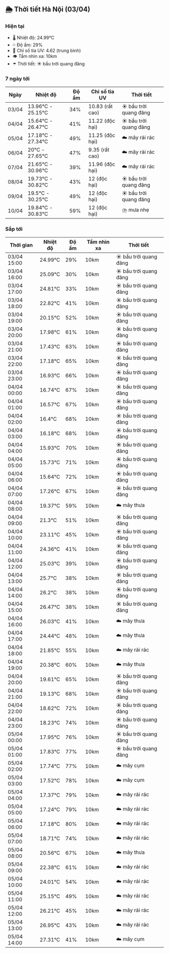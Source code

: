## 🌦️ Thời tiết Hà Nội (03/04)

### Hiện tại

- 🌡️ Nhiệt độ: 24.99℃
- 💦 Độ ẩm: 29%
- 🌟 Chỉ số tia UV: 4.62 (trung bình)
- 👁️ Tầm nhìn xa: 10km
- ☂️ Thời tiết: ☀️ bầu trời quang đãng

### 7 ngày tới

| Ngày | Nhiệt độ | Độ ẩm | Chỉ số tia UV | Thời tiết |
| --- | --- | --- | --- | --- |
| 03/04 | 13.96℃ - 25.15℃ | 34% | 10.83 (rất cao) | ☀️ bầu trời quang đãng |
| 04/04 | 15.64℃ - 26.47℃ | 41% | 11.22 (độc hại) | ☀️ bầu trời quang đãng |
| 05/04 | 17.18℃ - 27.34℃ | 49% | 11.25 (độc hại) | ☁️ mây rải rác |
| 06/04 | 20℃ - 27.65℃ | 47% | 9.35 (rất cao) | ☁️ mây rải rác |
| 07/04 | 21.65℃ - 30.96℃ | 39% | 11.96 (độc hại) | ☁️ mây rải rác |
| 08/04 | 19.73℃ - 30.82℃ | 43% | 12 (độc hại) | ☀️ bầu trời quang đãng |
| 09/04 | 19.5℃ - 30.25℃ | 49% | 12 (độc hại) | ☀️ bầu trời quang đãng |
| 10/04 | 19.84℃ - 30.83℃ | 59% | 12 (độc hại) | ⛈️ mưa nhẹ |

### Sắp tới

| Thời gian | Nhiệt độ | Độ ẩm | Tầm nhìn xa | Thời tiết |
| --- | --- | --- | --- | --- |
| 03/04 15:00 | 24.99℃ | 29% | 10km | ☀️ bầu trời quang đãng |
| 03/04 16:00 | 25.09℃ | 30% | 10km | ☀️ bầu trời quang đãng |
| 03/04 17:00 | 24.81℃ | 33% | 10km | ☀️ bầu trời quang đãng |
| 03/04 18:00 | 22.82℃ | 41% | 10km | ☀️ bầu trời quang đãng |
| 03/04 19:00 | 20.15℃ | 52% | 10km | ☀️ bầu trời quang đãng |
| 03/04 20:00 | 17.98℃ | 61% | 10km | ☀️ bầu trời quang đãng |
| 03/04 21:00 | 17.43℃ | 63% | 10km | ☀️ bầu trời quang đãng |
| 03/04 22:00 | 17.18℃ | 65% | 10km | ☀️ bầu trời quang đãng |
| 03/04 23:00 | 16.93℃ | 66% | 10km | ☀️ bầu trời quang đãng |
| 04/04 00:00 | 16.74℃ | 67% | 10km | ☀️ bầu trời quang đãng |
| 04/04 01:00 | 16.57℃ | 67% | 10km | ☀️ bầu trời quang đãng |
| 04/04 02:00 | 16.4℃ | 68% | 10km | ☀️ bầu trời quang đãng |
| 04/04 03:00 | 16.18℃ | 68% | 10km | ☀️ bầu trời quang đãng |
| 04/04 04:00 | 15.93℃ | 70% | 10km | ☀️ bầu trời quang đãng |
| 04/04 05:00 | 15.73℃ | 71% | 10km | ☀️ bầu trời quang đãng |
| 04/04 06:00 | 15.64℃ | 72% | 10km | ☀️ bầu trời quang đãng |
| 04/04 07:00 | 17.26℃ | 67% | 10km | ☀️ bầu trời quang đãng |
| 04/04 08:00 | 19.37℃ | 59% | 10km | ☁️ mây thưa |
| 04/04 09:00 | 21.3℃ | 51% | 10km | ☀️ bầu trời quang đãng |
| 04/04 10:00 | 23.11℃ | 45% | 10km | ☀️ bầu trời quang đãng |
| 04/04 11:00 | 24.36℃ | 41% | 10km | ☀️ bầu trời quang đãng |
| 04/04 12:00 | 25.03℃ | 39% | 10km | ☀️ bầu trời quang đãng |
| 04/04 13:00 | 25.7℃ | 38% | 10km | ☀️ bầu trời quang đãng |
| 04/04 14:00 | 26.2℃ | 38% | 10km | ☀️ bầu trời quang đãng |
| 04/04 15:00 | 26.47℃ | 38% | 10km | ☀️ bầu trời quang đãng |
| 04/04 16:00 | 26.03℃ | 41% | 10km | ☁️ mây thưa |
| 04/04 17:00 | 24.44℃ | 48% | 10km | ☁️ mây thưa |
| 04/04 18:00 | 21.85℃ | 55% | 10km | ☁️ mây rải rác |
| 04/04 19:00 | 20.38℃ | 60% | 10km | ☁️ mây thưa |
| 04/04 20:00 | 19.61℃ | 65% | 10km | ☀️ bầu trời quang đãng |
| 04/04 21:00 | 19.13℃ | 68% | 10km | ☀️ bầu trời quang đãng |
| 04/04 22:00 | 18.62℃ | 72% | 10km | ☀️ bầu trời quang đãng |
| 04/04 23:00 | 18.23℃ | 74% | 10km | ☀️ bầu trời quang đãng |
| 05/04 00:00 | 17.95℃ | 76% | 10km | ☀️ bầu trời quang đãng |
| 05/04 01:00 | 17.83℃ | 77% | 10km | ☀️ bầu trời quang đãng |
| 05/04 02:00 | 17.74℃ | 77% | 10km | ☁️ mây cụm |
| 05/04 03:00 | 17.52℃ | 78% | 10km | ☁️ mây cụm |
| 05/04 04:00 | 17.37℃ | 79% | 10km | ☁️ mây rải rác |
| 05/04 05:00 | 17.24℃ | 79% | 10km | ☁️ mây rải rác |
| 05/04 06:00 | 17.18℃ | 80% | 10km | ☁️ mây rải rác |
| 05/04 07:00 | 18.71℃ | 74% | 10km | ☁️ mây rải rác |
| 05/04 08:00 | 20.56℃ | 67% | 10km | ☁️ mây thưa |
| 05/04 09:00 | 22.38℃ | 61% | 10km | ☁️ mây rải rác |
| 05/04 10:00 | 24.01℃ | 54% | 10km | ☁️ mây rải rác |
| 05/04 11:00 | 25.15℃ | 49% | 10km | ☁️ mây rải rác |
| 05/04 12:00 | 26.21℃ | 45% | 10km | ☁️ mây rải rác |
| 05/04 13:00 | 26.95℃ | 43% | 10km | ☁️ mây rải rác |
| 05/04 14:00 | 27.31℃ | 41% | 10km | ☁️ mây cụm |
